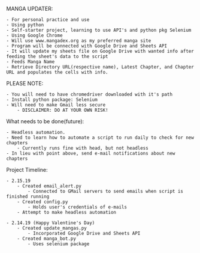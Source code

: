 MANGA UPDATER:

    - For personal practice and use
    - Using python
    - Self-starter project, learning to use API's and python pkg Selenium
    - Using Google Chrome
    - Will use www.mangadex.org as my preferred manga site
    - Program will be connected with Google Drive and Sheets API
    - It will update my sheets file on Google Drive with wanted info after feeding the sheet's data to the script
    - Feeds Manga Name
    - Retrieve Directory URL(respective name), Latest Chapter, and Chapter URL and populates the cells with info.

PLEASE NOTE:
    
    - You will need to have chromedriver downloaded with it's path
    - Install python package: Selenium
    - Will need to make Gmail less secure 
        - DISCLAIMER: DO AT YOUR OWN RISK!
    
What needs to be done(future):

    - Headless automation.
    - Need to learn how to automate a script to run daily to check for new chapters
        - Currently runs fine with head, but not headless
    - In lieu with point above, send e-mail notifications about new chapters

Project Timeline:

    - 2.15.19
        - Created email_alert.py
            - Connected to GMail servers to send emails when script is finished running
        - Created config.py
            - Holds user's credentials of e-mails
        - Attempt to make headless automation

    - 2.14.19 (Happy Valentine's Day)
        - Created update_mangas.py
            - Incorporated Google Drive and Sheets API
        - Created manga_bot.py
            - Uses selenium package
    